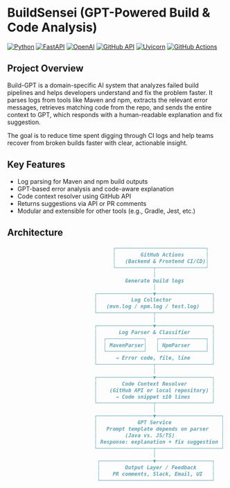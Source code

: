 # BuildSensei (GPT-Powered Build & Code Analysis)
[![Python](https://img.shields.io/badge/Python-3.11-blue?logo=python)](https://www.python.org/)
[![FastAPI](https://img.shields.io/badge/FastAPI-0.110.0-009688?logo=fastapi)](https://fastapi.tiangolo.com/)
[![OpenAI](https://img.shields.io/badge/OpenAI-GPT--4-4B0082?logo=openai)](https://platform.openai.com/)
[![GitHub API](https://img.shields.io/badge/GitHub%20API-v3-black?logo=github)](https://docs.github.com/en/rest)
[![Uvicorn](https://img.shields.io/badge/Uvicorn-ASGI%20Server-800080?logo=uvicorn)](https://www.uvicorn.org/)
[![GitHub Actions](https://img.shields.io/badge/GitHub%20Actions-CI%2FCD-2088FF?logo=githubactions)](https://docs.github.com/en/actions)


## Project Overview
Build-GPT is a domain-specific AI system that analyzes failed build pipelines and helps developers understand and fix the problem faster. It parses logs from tools like Maven and npm, extracts the relevant error messages, retrieves matching code from the repo, and sends the entire context to GPT, which responds with a human-readable explanation and fix suggestion.

The goal is to reduce time spent digging through CI logs and help teams recover from broken builds faster with clear, actionable insight.


## Key Features
- Log parsing for Maven and npm build outputs
- GPT-based error analysis and code-aware explanation
- Code context resolver using GitHub API
- Returns suggestions via API or PR comments
- Modular and extensible for other tools (e.g., Gradle, Jest, etc.)
  

## Architecture
```markdown
                                  ┌─────────────────────────────┐
                                  │        GitHub Actions       │
                                  │   (Backend & Frontend CI/CD)│
                                  └────────────┬────────────────┘
                                               │
                                      Generate build logs
                                               │
                            ┌──────────────────▼──────────────────┐
                            │           Log Collector             │
                            │   (mvn.log / npm.log / test.log)    │
                            └──────────────────┬──────────────────┘
                                               │
                            ┌──────────────────▼──────────────────┐
                            │       Log Parser & Classifier       │
                            │  ┌────────────┐   ┌───────────────┐ │
                            │  │ MavenParser│   │ NpmParser     │ │
                            │  └────────────┘   └───────────────┘ │
                            │      → Error code, file, line       │
                            └──────────────────┬──────────────────┘
                                               │
                            ┌──────────────────▼──────────────────┐
                            │        Code Context Resolver        │
                            │    (GitHub API or local repository) │
                            │      → Code snippet ±10 lines       │
                            └──────────────────┬──────────────────┘
                                               │
                            ┌──────────────────▼─────────────────────┐
                            │             GPT Service                │
                            │   Prompt template depends on parser    │
                            │         (Java vs. JS/TS)               │
                            │ Response: explanation + fix suggestion │
                            └──────────────────┬─────────────────────┘
                                               │
                             ┌─────────────────▼──────────────────┐
                             │        Output Layer / Feedback     │
                             │    PR comments, Slack, Email, UI   │
                             └────────────────────────────────────┘

```

